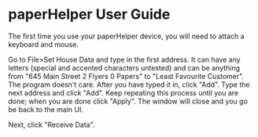 # paperHelper User Guide

The first time you use your paperHelper device, you will need to attach a keyboard and mouse.

Go to File>Set House Data and type in the first address. It can have any letters (special and accented characters untested) and can be anything from "645 Main Street 2 Flyers 0 Papers" to "Least Favourite Customer". The program doesn't care. After you have typed it in, click "Add". Type the next address and click "Add". Keep repeating this process until you are done; when you are done click "Apply". The window will close and you go be back to the main UI.

Next, click "Receive Data". 
